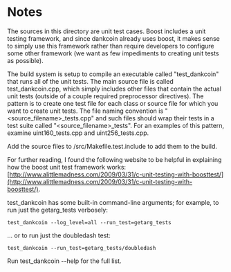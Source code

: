 # Notes
The sources in this directory are unit test cases.  Boost includes a
unit testing framework, and since dankcoin already uses boost, it makes
sense to simply use this framework rather than require developers to
configure some other framework (we want as few impediments to creating
unit tests as possible).

The build system is setup to compile an executable called "test_dankcoin"
that runs all of the unit tests.  The main source file is called
test_dankcoin.cpp, which simply includes other files that contain the
actual unit tests (outside of a couple required preprocessor
directives).  The pattern is to create one test file for each class or
source file for which you want to create unit tests.  The file naming
convention is "<source_filename>_tests.cpp" and such files should wrap
their tests in a test suite called "<source_filename>_tests".  For an
examples of this pattern, examine uint160_tests.cpp and
uint256_tests.cpp.

Add the source files to /src/Makefile.test.include to add them to the build.

For further reading, I found the following website to be helpful in
explaining how the boost unit test framework works:
[http://www.alittlemadness.com/2009/03/31/c-unit-testing-with-boosttest/](http://www.alittlemadness.com/2009/03/31/c-unit-testing-with-boosttest/).

test_dankcoin has some built-in command-line arguments; for
example, to run just the getarg_tests verbosely:

    test_dankcoin --log_level=all --run_test=getarg_tests

... or to run just the doubledash test:

    test_dankcoin --run_test=getarg_tests/doubledash

Run  test_dankcoin --help   for the full list.


